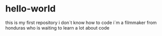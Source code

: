 # hello-world
this is my first repository 
i don´t know how to code 
i´m a filmmaker from honduras who is waiting to learn a lot about code 
